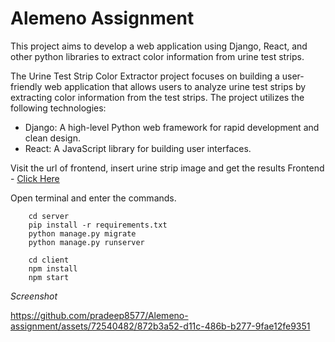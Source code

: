 # Alemeno Assignment
This project aims to develop a web application using Django, React, and other python libraries to extract color information from urine test strips.

The Urine Test Strip Color Extractor project focuses on building a user-friendly web application that allows users to analyze urine test strips by extracting color information from the test strips. The project utilizes the following technologies:

- Django: A high-level Python web framework for rapid development and clean design.
- React: A JavaScript library for building user interfaces.

Visit the url of frontend, insert urine strip image and get the results
Frontend - [Click Here](https://alemeno-app.vercel.app/)

Open terminal and enter the commands.


``` 
    cd server 
    pip install -r requirements.txt
    python manage.py migrate
    python manage.py runserver
```

```
    cd client
    npm install
    npm start

```
*Screenshot*


https://github.com/pradeep8577/Alemeno-assignment/assets/72540482/872b3a52-d11c-486b-b277-9fae12fe9351


